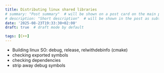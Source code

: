 ```yaml
---
title: Distributing linux shared libraries
# summary: "Post summary"  # will be shown on a post card on the main page
# description: "Short description"  # will be shown in the post as subtitle
date: '2025-08-23T19:33:30+02:00'
draft: true  # draft mode by default

tags: [C++]
---
```


- Building linux SO: debug, release, relwithdebinfo (cmake)
- checking exported symbols
- checking dependencies
- strip away debug symbols
